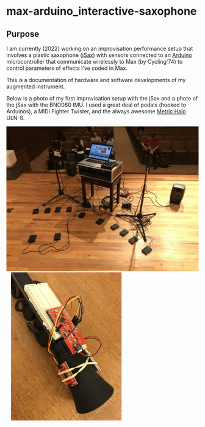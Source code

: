 # max-arduino_interactive-saxophone

## Purpose
I am currently (2022) working on an improvisation performance setup that involves a plastic saxophone ([jSax](https://www.nuvoinstrumental.com/products/jsax/)) with sensors connected to an [Arduino](https://www.arduino.cc) microcontroller that communicate wirelessly to Max (by Cycling'74) to control parameters of effects I’ve coded in Max.

This is a documentation of hardware and software developments of my augmented instrument.

Below is a photo of my first improvisation setup with the jSax and a photo of the jSax with the BNO080 IMU. I used a great deal of pedals (hooked to Arduinos), a MIDI Fighter Twister, and the always awesome [Metric Halo](https://mhsecure.com/metric_halo/home.html) ULN-8.

<img src="/media/2021-performance-setup.jpeg" width="510">&nbsp;&nbsp;&nbsp;<img src="/media/2021-prototype.jpeg" width="290">
